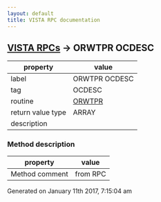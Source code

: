 ```yaml
---
layout: default
title: VISTA RPC documentation
---
```




## [VISTA RPCs](TableOfContent.md) &#8594; ORWTPR OCDESC 

 property | value 
--- | --- 
 label | ORWTPR OCDESC
 tag | OCDESC
 routine | [ORWTPR](http://code.osehra.org/dox/Routine_ORWTPR_source.html)
 return value type | ARRAY
 description | 


### Method description

 property | value 
--- | --- 
 Method comment | from RPC




 Generated on January 11th 2017, 7:15:04 am